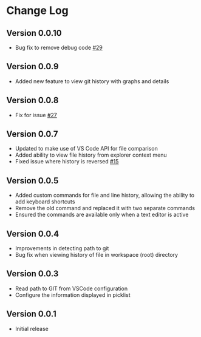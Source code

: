 # Change Log

## Version 0.0.10
* Bug fix to remove debug code [#29](https://github.com/DonJayamanne/gitHistoryVSCode/issues/29)

## Version 0.0.9
* Added new feature to view git history with graphs and details

## Version 0.0.8
* Fix for issue [#27](https://github.com/DonJayamanne/gitHistoryVSCode/issues/27)

## Version 0.0.7
* Updated to make use of VS Code API for file comparison
* Added ability to view file history from explorer context menu
* Fixed issue where history is reversed [#15](https://github.com/DonJayamanne/gitHistoryVSCode/pull/15)

## Version 0.0.5
* Added custom commands for file and line history, allowing the ability to add keyboard shortcuts
* Remove the old command and replaced it with two separate commands
* Ensured the commands are available only when a text editor is active

## Version 0.0.4
* Improvements in detecting path to git
* Bug fix when viewing history of file in workspace (root) directory

## Version 0.0.3
* Read path to GIT from VSCode configuration
* Configure the information displayed in picklist

## Version 0.0.1
* Initial release